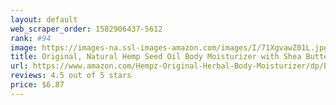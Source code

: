 ```yaml
---
layout: default 
﻿web_scraper_order: 1582906437-5612
rank: #94
image: https://images-na.ssl-images-amazon.com/images/I/71XgvawZ01L.jpg
title: Original, Natural Hemp Seed Oil Body Moisturizer with Shea Butter and Ginseng, 17 Fl Oz - Pure…
url: https://www.amazon.com/Hempz-Original-Herbal-Body-Moisturizer/dp/B000OYJ9AO/ref=zg_mw_beauty_94?_encoding=UTF8&psc=1&refRID=YYBFCP7S84ZRSDXVY198
reviews: 4.5 out of 5 stars
price: $6.87 
---
```

